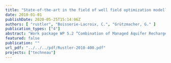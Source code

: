 ```yaml
---
title: "State-of-the-art in the field of well field optimization modelling"
date: 2010-01-01
publishDate: 2020-05-25T15:14:06Z
authors: [ "rustler", "Boisserie-Lacroix, C.", "Grützmacher, G." ]
publication_types: ["4"]
abstract: "Work package WP 5.2 “Combination of Managed Aquifer Recharge (MAR) and adjusted conventional treatment processes for an Integrated Water Resources Management“ within the European Project TECHNEAU (“Technology enabled universal access to safe water”) investigates bank filtration (BF) + post-treatment as a MAR technique to provide sustainable and safe drinking water supply to developing and newly industrialised countries. One of the tasks within the project was the identification of state-of-the-art tools in the field of well field optimization modelling. Most of the currently used tools are process-driven simulation models like MODFLOW or FEFLOW. These are sometimes also combined with optimization models to reduce the computational demand and are utilized as strategic planning tools for water supply managers. However, in case of optimizing well field operation (i) under relatively constant boundary conditions and (ii) enough field data (temporal and spatial resolution dependent of the dynamics of the state parameter of interest, e.g. groundwater table, contaminant concentrations) data-driven approaches like support vector machines (SVM) can be used instead. If the water manager’s key interest is only a good predictive capability in combination with low computational demand, the application of this approach is more goal-orientated to simulate the dynamics of well field performance indicators efficiently. The contents of this report were presented to possible end-users, experts from Berliner Wasserbetriebe and Veolia. In agreement with their recommendations it was decided to focus further research within TECHNEAU on the empirical, data driven modelling approach. The selected approach is currently tested in the framework of a diploma thesis for a Berlin waterworks with the objective to analyse available production and observation well hydrographs by using modern statistical methods like principal component analysis and SVM (www.support-vector-machines.org)."
featured: false
publication: ""
url_pdf: "../../../pdf/Rustler-2010-400.pdf"
projects: ["techneau"]
---
```


